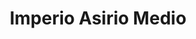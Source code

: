 ﻿---
title: "Imperio Asirio Medio"
permalink: periodes_215.html
layout: periode
dataInici: -1392
dataFi: -1056
sidebar: periodes
pares:
  - 34:
    title: "Edad de Bronce"
    dataInici: "(-3000)"
    dataFi: "(-1200)"

fills:
  - 214:
    title: "Batalla de Nihriya"
    dataInici: "(-1230)"

  - 216:
    title: "Saqueo de Babilonia"
    dataInici: "(-1225)"

jocsPrincipals:
jocsEscenaris:
  - title: "Assyria"
    bggId: 43152
    dataInici: 
    dataFi: 

jocsEpoca:
jocsEpocaEscenaris:
---
